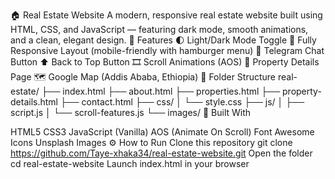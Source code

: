 🏠 Real Estate Website
A modern, responsive real estate website built using HTML, CSS, and JavaScript — featuring dark mode, smooth animations, and a clean, elegant design.
🚀 Features
🌓 Light/Dark Mode Toggle
📱 Fully Responsive Layout (mobile-friendly with hamburger menu)
💬 Telegram Chat Button
⬆️ Back to Top Button
🎞️ Scroll Animations (AOS)
🏡 Property Details Page
🗺️ Google Map (Addis Ababa, Ethiopia)
🧩 Folder Structure
real-estate/
├── index.html
├── about.html
├── properties.html
├── property-details.html
├── contact.html
├── css/
│   └── style.css
├── js/
│   ├── script.js
│   └── scroll-features.js
└── images/
🧠 Built With

HTML5
CSS3
JavaScript (Vanilla)
AOS (Animate On Scroll)
Font Awesome Icons
Unsplash Images
⚙️ How to Run
Clone this repository
git clone https://github.com/Taye-xhaka34/real-estate-website.git
Open the folder
cd real-estate-website
Launch index.html in your browser
